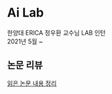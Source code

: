 # Ai Lab
한양대 ERICA 정우환 교수님 LAB 인턴    
2021년 5월 ~
## 논문 리뷰 
[읽은 논문 내용 정리](https://wirehaired-rainforest-02c.notion.site/4f043732b7544b95aa325daf6453b6c7?v=714fb27436b14cb9964a82a9d025eee3)

